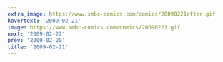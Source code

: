 ```yaml
---
extra_image: https://www.smbc-comics.com/comics/20090221after.gif
hovertext: '2009-02-21'
image: https://www.smbc-comics.com/comics/20090221.gif
next: '2009-02-22'
prev: '2009-02-20'
title: '2009-02-21'
---
```

